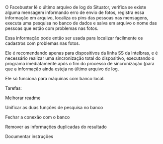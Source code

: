 O Facebuster lê o último arquivo de log do Situator, verifica se existe alguma mensagem informando erro de envio de fotos, registra essa informação em arquivo, localiza os pins das pessoas nas mensagens, executa uma pesquisa no banco de dados e salva em arquivo o nome das pessoas que estão com problemas nas fotos.

Essa informação pode então ser usada para localizar facilmente os cadastros com problemas nas fotos.

Ele é recomendando apenas para dispositivos da linha SS da Intelbras, e é necessário realizar uma sincronização total do dispositivo, executando o programa imediatamente após o fim do processo de sincronização (para que a informação ainda esteja no último arquivo de log.

Ele só funciona para máquinas com banco local.

Tarefas:

Melhorar readme

Unificar as duas funções de pesquisa no banco

Fechar a conexão com o banco

Remover as informações duplicadas do resultado

Documentar instruções
